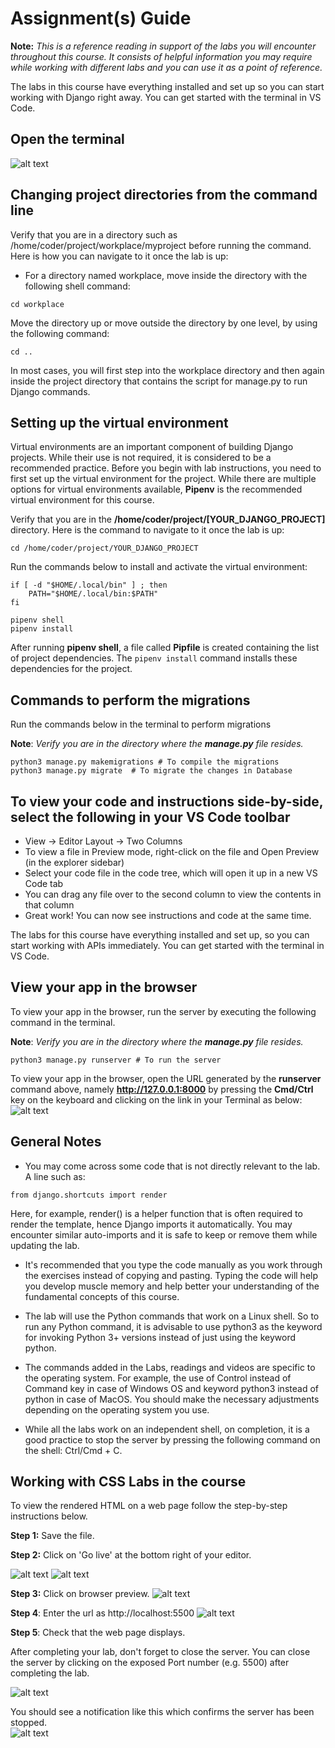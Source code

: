 <link rel="stylesheet" type="text/css" href="../assets/css/content.css">
<h1 class="custom-header">Assignment(s) Guide</h1>

__Note:__ _This is a reference reading in support of the labs you will encounter throughout this course. It consists of helpful information you may require while working with different labs and you can use it as a point of reference._

The labs in this course have everything installed and set up so you can start working with Django right away.  You can get started with the terminal in VS Code.

## Open the terminal
![alt text](./Resources/Assignment-Guide/open-the-terminal.gif)

## Changing project directories from the command line
Verify that you are in a directory such as /home/coder/project/workplace/myproject before running the command. Here is how you can navigate to it once the lab is up:

* For a directory named workplace, move inside the directory with the following shell command:

`cd workplace`

Move the directory up or move outside the directory by one level, by using the following command:

`cd ..`

In most cases, you will first step into the workplace directory and then again inside the project directory that contains the script for manage.py to run Django commands.  

## Setting up the virtual environment

Virtual environments are an important component of building Django projects. While their use is not required, it is considered to be a recommended practice. Before you begin with lab instructions, you need to first set up the virtual environment for the project. While there are multiple options for virtual environments available, __Pipenv__ is the recommended virtual environment for this course. 

Verify that you are in the __/home/coder/project/[YOUR_DJANGO_PROJECT]__ directory. Here is the command to navigate to it once the lab is up:
```
cd /home/coder/project/YOUR_DJANGO_PROJECT
```

Run the commands below to install and activate the virtual environment:
```
if [ -d "$HOME/.local/bin" ] ; then
    PATH="$HOME/.local/bin:$PATH"
fi

pipenv shell
pipenv install 
```

After running __pipenv shell__, a file called __Pipfile__ is created containing the list of project dependencies. The `pipenv install` command installs these dependencies for the project. 


## Commands to perform the migrations

Run the commands below in the terminal to perform migrations 

__Note__: _Verify you are in the directory where the __manage.py__ file resides._

```
python3 manage.py makemigrations # To compile the migrations
python3 manage.py migrate  # To migrate the changes in Database
```

## To view your code and instructions side-by-side, select the following in your VS Code toolbar
 
* View -> Editor Layout -> Two Columns
* To view a file in Preview mode, right-click on the file and Open Preview (in the explorer sidebar)
* Select your code file in the code tree, which will open it up in a new VS Code tab
* You can drag any file over to the second column to view the contents in that column
* Great work! You can now see instructions and code at the same time.

The labs for this course have everything installed and set up, so you can start working with APIs immediately.  You can get started with the terminal in VS Code.

## View your app in the browser

To view your app in the browser, run the server by executing the following command in the terminal.

__Note__: _Verify you are in the directory where the __manage.py__ file resides._
```
python3 manage.py runserver # To run the server
```
To view your app in the browser, open the URL generated by the __runserver__ command above, namely __http://127.0.0.1:8000__ by pressing the __Cmd/Ctrl__ key on the keyboard and clicking on the link in your Terminal as below:
![alt text](./Resources/Assignment-Guide/succesful-server-run-output.png)

## General Notes

* You may come across some code that is not directly relevant to the lab. A line such as:

```
from django.shortcuts import render
```

Here, for example, render()  is a helper function that is often required to render the template, hence Django imports it automatically. You may encounter similar auto-imports and it is safe to keep or remove them while updating the lab. 

* It's recommended that you type the code manually as you work through the exercises instead of copying and pasting. Typing the code will help you develop muscle memory and help better your understanding of the fundamental concepts of this course.

* The lab will use the Python commands that work on a Linux shell. So to run any Python command, it is advisable to use python3 as the keyword for invoking Python 3+ versions instead of just using the keyword python.

* The commands added in the Labs, readings and videos are specific to the operating system. For example, the use of Control instead of Command key in case of Windows OS and keyword python3 instead of python in case of MacOS. You should make the necessary adjustments depending on the operating system you use.  

* While all the labs work on an independent shell, on completion, it is a good practice to stop the server by pressing the following command on the shell:  Ctrl/Cmd + C.

## Working with CSS Labs in the course

To view the rendered HTML on a web page follow the step-by-step instructions below.

__Step 1:__ Save the file.

__Step 2:__ Click on 'Go live' at the bottom right of your editor.  

![alt text](./Resources/Assignment-Guide/cssLabs-step1.png)
![alt text](./Resources/Assignment-Guide/cssLabs-outputPort.jpeg)

__Step 3:__ Click on browser preview.
![alt text](./Resources/Assignment-Guide/cssLabsStep3.jpg)

__Step 4__: Enter the url as http://localhost:5500 
![alt text](./Resources/Assignment-Guide/cssLabs-step4.jpeg)

__Step 5__: Check that the web page displays.

After completing your lab, don't forget to close the server. You can close the server by clicking on the exposed Port number (e.g. 5500) after completing the lab.

![alt text](./Resources/Assignment-Guide/cssLabs-step5.jpeg)


You should see a notification like this which confirms the server has been stopped.  
![alt text](./Resources/Assignment-Guide/cssLabs-step6.png)

